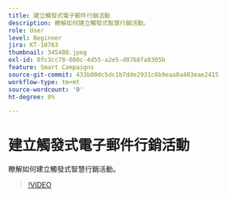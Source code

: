 ```yaml
---
title: 建立觸發式電子郵件行銷活動
description: 瞭解如何建立觸發式智慧行銷活動。
role: User
level: Beginner
jira: KT-10763
thumbnail: 345480.jpeg
exl-id: 0fc3cc78-080c-4d55-a2e5-d07b8fa8305b
feature: Smart Campaigns
source-git-commit: 433b00dc5dc1b7dde2931c6b9eaa8a403eae2415
workflow-type: tm+mt
source-wordcount: '0'
ht-degree: 0%

---
```


# 建立觸發式電子郵件行銷活動

瞭解如何建立觸發式智慧行銷活動。

>[!VIDEO](https://video.tv.adobe.com/v/345480/?quality=12&learn=on)
